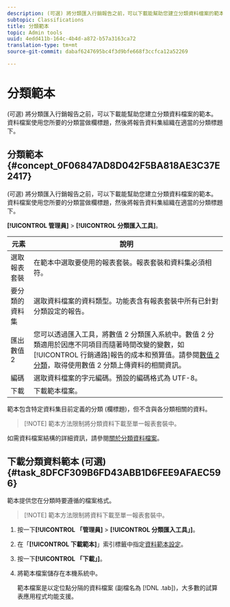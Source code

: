 ```yaml
---
description: (可選) 將分類匯入行銷報告之前，可以下載能幫助您建立分類資料檔案的範本。資料檔案使用您所要的分類當做欄標題，然後將報告資料集組織在適當的分類標題下。
subtopic: Classifications
title: 分類範本
topic: Admin tools
uuid: 4edd411b-164c-4b4d-a872-b57a3163ca72
translation-type: tm+mt
source-git-commit: dabaf6247695bc4f3d9bfe668f3ccfca12a52269

---
```



# 分類範本

(可選) 將分類匯入行銷報告之前，可以下載能幫助您建立分類資料檔案的範本。資料檔案使用您所要的分類當做欄標題，然後將報告資料集組織在適當的分類標題下。

## 分類範本 {#concept_0F06847AD8D042F5BA818AE3C37E2417}

(可選) 將分類匯入行銷報告之前，可以下載能幫助您建立分類資料檔案的範本。資料檔案使用您所要的分類當做欄標題，然後將報告資料集組織在適當的分類標題下。

**[!UICONTROL 管理員]** > **[!UICONTROL 分類匯入工具]**。

| 元素 | 說明 |
|---|---|
| 選取報表套裝 | 在範本中選取要使用的報表套裝。報表套裝和資料集必須相符。 |
| 要分類的資料集 | 選取資料檔案的資料類型。功能表含有報表套裝中所有已針對分類設定的報告。 |
| 匯出數值 2 | 您可以透過匯入工具，將數值 2 分類匯入系統中。數值 2 分類適用於因應不同項目而隨著時間改變的變數，如[!UICONTROL 行銷通路]報告的成本和預算值。請參閱[數值 2 分類](/help/components/c-classifications2/c-numeric-2/c-numeric-2-classifications.md)，取得使用數值 2 分類上傳資料的相關資訊。 |
| 編碼 | 選取資料檔案的字元編碼。預設的編碼格式為 UTF-8。 |
| 下載 | 下載範本檔案。 |

範本包含特定資料集目前定義的分類 (欄標題)，但不含與各分類相關的資料。

>[!NOTE] 範本方法限制將分類資料下載至單一報表套裝中。

如需資料檔案結構的詳細資訊，請參閱[關於分類資料檔案](/help/components/c-classifications2/c-classifications-importer/c-saint-data-files.md)。

## 下載分類資料範本 (可選) {#task_8DFCF309B6FD43ABB1D6FEE9AFAEC596}

範本提供您在分類時要遵循的檔案格式。

>[!NOTE] 範本方法限制將資料下載至單一報表套裝中。

1. 按一下&#x200B;**[!UICONTROL 「管理員]** > **[!UICONTROL 分類匯入工具」]**。
1. 在「**[!UICONTROL 下載範本]**」索引標籤中指定[資料範本設定](/help/components/c-classifications2/c-classifications-importer/c-download-saint-data.md)。
1. 按一下&#x200B;**[!UICONTROL 「下載」]**。
1. 將範本檔案儲存在本機系統中。

   範本檔案是以定位點分隔的資料檔案 (副檔名為 [!DNL .tab])，大多數的試算表應用程式均能支援。

